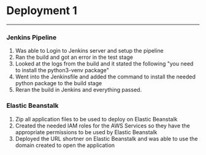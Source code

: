 # Deployment 1
---

### Jenkins Pipeline

1. Was able to Login to Jenkins server and setup the pipeline
2. Ran the build and got an error in the test stage
3. Looked at the logs from the build and it stated the following "you need to install the python3-venv
package"
4. Went into the Jenkinsfile and added the command to install the needed python package to the build stage
5. Reran the build in Jenkins and everything passed.

### Elastic Beanstalk

1. Zip all application files to be used to deploy on Elastic Beanstalk
2. Created the needed IAM roles for the AWS Services so they have the appropriate permissions to be used by Elastic Beanstalk
3. Deployed the URL shortner on Elastic Beanstalk and was able to use the domain created to open the application
